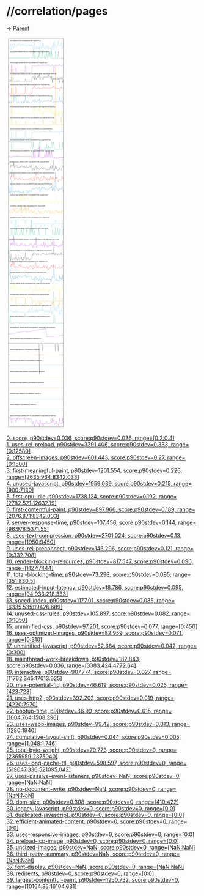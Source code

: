 
# //correlation/pages

[→ Parent](../..)

![PLOT: correlation](./correlation.svg)

[0. score, p90stdev=0.036, score:p90stdev=0.036, range=[0.2:0.4]](../../meta/score/samples/pages)  
[1. uses-rel-preload, p90stdev=3391.406, score:p90stdev=0.333, range=[0:12580]](../../uses-rel-preload/samples/pages/)  
[2. offscreen-images, p90stdev=601.443, score:p90stdev=0.27, range=[0:1500]](../../offscreen-images/samples/pages/)  
[3. first-meaningful-paint, p90stdev=1201.554, score:p90stdev=0.226, range=[2635.964:8342.033]](../../first-meaningful-paint/samples/pages/)  
[4. unused-javascript, p90stdev=1959.039, score:p90stdev=0.215, range=[900:7130]](../../unused-javascript/samples/pages/)  
[5. first-cpu-idle, p90stdev=1738.124, score:p90stdev=0.192, range=[2782.521:12632.19]](../../first-cpu-idle/samples/pages/)  
[6. first-contentful-paint, p90stdev=897.966, score:p90stdev=0.189, range=[2076.871:8342.033]](../../first-contentful-paint/samples/pages/)  
[7. server-response-time, p90stdev=107.456, score:p90stdev=0.144, range=[96.978:5371.55]](../../server-response-time/samples/pages/)  
[8. uses-text-compression, p90stdev=2701.024, score:p90stdev=0.13, range=[1950:9450]](../../uses-text-compression/samples/pages/)  
[9. uses-rel-preconnect, p90stdev=146.296, score:p90stdev=0.121, range=[0:332.708]](../../uses-rel-preconnect/samples/pages/)  
[10. render-blocking-resources, p90stdev=817.547, score:p90stdev=0.096, range=[1127:7444]](../../render-blocking-resources/samples/pages/)  
[11. total-blocking-time, p90stdev=73.298, score:p90stdev=0.095, range=[351:830.5]](../../total-blocking-time/samples/pages/)  
[12. estimated-input-latency, p90stdev=18.786, score:p90stdev=0.095, range=[94.933:218.333]](../../estimated-input-latency/samples/pages/)  
[13. speed-index, p90stdev=1177.01, score:p90stdev=0.085, range=[6335.535:19426.689]](../../speed-index/samples/pages/)  
[14. unused-css-rules, p90stdev=105.897, score:p90stdev=0.082, range=[0:1050]](../../unused-css-rules/samples/pages/)  
[15. unminified-css, p90stdev=97.201, score:p90stdev=0.077, range=[0:450]](../../unminified-css/samples/pages/)  
[16. uses-optimized-images, p90stdev=82.959, score:p90stdev=0.071, range=[0:310]](../../uses-optimized-images/samples/pages/)  
[17. unminified-javascript, p90stdev=52.684, score:p90stdev=0.042, range=[0:300]](../../unminified-javascript/samples/pages/)  
[18. mainthread-work-breakdown, p90stdev=182.843, score:p90stdev=0.036, range=[3383.424:4772.64]](../../mainthread-work-breakdown/samples/pages/)  
[19. interactive, p90stdev=907.774, score:p90stdev=0.027, range=[11762.345:17013.625]](../../interactive/samples/pages/)  
[20. max-potential-fid, p90stdev=46.619, score:p90stdev=0.025, range=[423:723]](../../max-potential-fid/samples/pages/)  
[21. uses-http2, p90stdev=392.202, score:p90stdev=0.019, range=[4220:7970]](../../uses-http2/samples/pages/)  
[22. bootup-time, p90stdev=86.99, score:p90stdev=0.015, range=[1004.764:1508.396]](../../bootup-time/samples/pages/)  
[23. uses-webp-images, p90stdev=99.42, score:p90stdev=0.013, range=[1280:1940]](../../uses-webp-images/samples/pages/)  
[24. cumulative-layout-shift, p90stdev=0.044, score:p90stdev=0.005, range=[1.048:1.746]](../../cumulative-layout-shift/samples/pages/)  
[25. total-byte-weight, p90stdev=79.773, score:p90stdev=0, range=[2365959:2375040]](../../total-byte-weight/samples/pages/)  
[26. uses-long-cache-ttl, p90stdev=598.597, score:p90stdev=0, range=[519047.336:521095.042]](../../uses-long-cache-ttl/samples/pages/)  
[27. uses-passive-event-listeners, p90stdev=NaN, score:p90stdev=0, range=[NaN:NaN]](../../uses-passive-event-listeners/samples/pages/)  
[28. no-document-write, p90stdev=NaN, score:p90stdev=0, range=[NaN:NaN]](../../no-document-write/samples/pages/)  
[29. dom-size, p90stdev=0.308, score:p90stdev=0, range=[410:422]](../../dom-size/samples/pages/)  
[30. legacy-javascript, p90stdev=0, score:p90stdev=0, range=[0:0]](../../legacy-javascript/samples/pages/)  
[31. duplicated-javascript, p90stdev=0, score:p90stdev=0, range=[0:0]](../../duplicated-javascript/samples/pages/)  
[32. efficient-animated-content, p90stdev=0, score:p90stdev=0, range=[0:0]](../../efficient-animated-content/samples/pages/)  
[33. uses-responsive-images, p90stdev=0, score:p90stdev=0, range=[0:0]](../../uses-responsive-images/samples/pages/)  
[34. preload-lcp-image, p90stdev=0, score:p90stdev=0, range=[0:0]](../../preload-lcp-image/samples/pages/)  
[35. unsized-images, p90stdev=NaN, score:p90stdev=0, range=[NaN:NaN]](../../unsized-images/samples/pages/)  
[36. third-party-summary, p90stdev=NaN, score:p90stdev=0, range=[NaN:NaN]](../../third-party-summary/samples/pages/)  
[37. font-display, p90stdev=NaN, score:p90stdev=0, range=[NaN:NaN]](../../font-display/samples/pages/)  
[38. redirects, p90stdev=0, score:p90stdev=0, range=[0:0]](../../redirects/samples/pages/)  
[39. largest-contentful-paint, p90stdev=1250.732, score:p90stdev=0, range=[10164.35:16104.631]](../../largest-contentful-paint/samples/pages/)  
